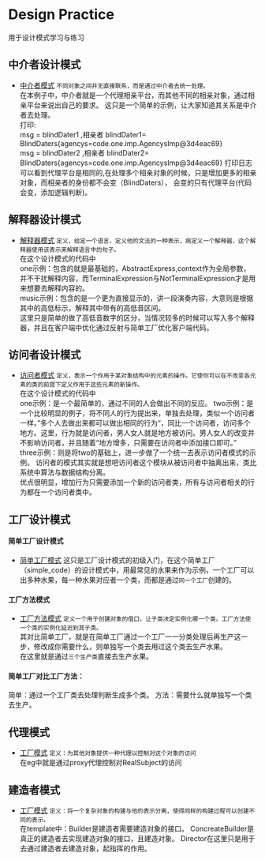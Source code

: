 # Design Practice
用于设计模式学习与练习

## 中介者设计模式
* [中介者模式](https://github.com/qizhou1994/Design-pattern/tree/master/中介者模式/code)
`不同对象之间并无直接联系，而是通过中介者去统一处理。`  
在本例子中，中介者就是一个代理相亲平台，而其他不同的相亲对象，通过相亲平台来说出自己的要求。
这只是一个简单的示例，让大家知道其关系是中介者去处理。  
打印:  
msg = blindDater1 ,相亲者 blindDater1= BlindDaters{agencys=code.one.imp.AgencysImp@3d4eac69}  
msg = blindDater2 ,相亲者 blindDater2= BlindDaters{agencys=code.one.imp.AgencysImp@3d4eac69}
打印日志可以看到代理平台是相同的,在处理多个相亲对象的时候，只是增加更多的相亲对象，而相亲者的身份都不会变（BlindDaters），
会变的只有代理平台(代码会变，添加逻辑判断)。

## 解释器设计模式
* [解释器模式](https://github.com/qizhou1994/Design-pattern/tree/master/解释器模式/code)
`定义，给定一个语言，定义他的文法的一种表示，病定义一个解释器，这个解释器使用该表示来解释语言中的句子。`  
在这个设计模式的代码中  
one示例：包含的就是最基础的，AbstractExpress,context作为全局参数，并不干扰解释内容，而TerminalExpression与NotTerminalExpression才是用来想要去解释内容的。  
music示例：包含的是一个更为直接显示的，讲一段演奏内容，大意则是根据其中的高低标示，解释其中带有的高低音区间。  
这里只是简单的做了高低音数字的区分，当情况较多的时候可以写入多个解释器，并且在客户端中优化通过反射与简单工厂优化客户端代码。 

## 访问者设计模式
* [访问者模式](https://github.com/qizhou1994/Design-pattern/tree/master/访问者模式/code)
`定义，表示一个作用于某对象结构中的元素的操作。它使你可以在不改变各元素的类的前提下定义作用于这些元素的新操作。`  
在这个设计模式的代码中  
one示例：是一个最简单的，通过不同的人会做出不同的反应。
two示例：是一个比较明显的例子，将不同人的行为提出来，单独去处理，类似一个访问者一样。”多个人去做出来都可以做出相同的行为“，同比一个访问者，访问多个地方。这里，行为就是访问者，男人女人就是地方被访问。男人女人的改变并不影响访问者，并且随着“地方增多，只需要在访问者中添加接口即可。”  
three示例：则是将two的基础上，进一步做了一个统一去表示访问者模式的示例。
访问者的模式其实就是想吧访问者这个模块从被访问者中抽离出来，类比系统中算法与数据结构分离。  
优点很明显，增加行为只需要添加一个新的访问者类，所有与访问者相关的行为都在一个访问者类中。

## 工厂设计模式
#### 简单工厂设计模式
* [简单工厂模式](https://github.com/qizhou1994/Design-pattern/tree/master/工厂模式/code/simple_code)
这只是工厂设计模式的初级入门，在这个简单工厂（simple_code）的设计模式中，用最常见的水果来作为示例，一个工厂可以出多种水果，每一种水果对应者一个类，而都是通过`同一个工厂`创建的。

#### 工厂方法模式
* [工厂方法模式](https://github.com/qizhou1994/Design-pattern/tree/master/工厂模式/code/method)
`定义一个用于创建对象的借口，让子类决定实例化哪一个类。工厂方法使一个类的实例化延迟到其子类。`  
其对比简单工厂，就是在简单工厂通过一个工厂一一分类处理后再生产这一步，修改成你需要什么，则单独写一个类去用过这个类去生产水果。  
在这里就是通过`三个生产类`直接去生产水果。

#### 简单工厂对比工厂方法：
简单：通过一个工厂类去处理判断生成多个类。
方法：需要什么就单独写一个类去生产。


## 代理模式
* [工厂模式](https://github.com/qizhou1994/Design-pattern/tree/master/代理模式/code)
`定义：为其他对象提供一种代理以控制对这个对象的访问`  
在eg中就是通过proxy代理控制对RealSubject的访问

## 建造者模式
* [工厂模式](https://github.com/qizhou1994/Design-pattern/tree/master/建造者模式/code)
`定义：将一个复杂对象的构建与他的表示分离，使得同样的构建过程可以创建不同的表示。`  
在template中：Builder是建造者需要建造对象的接口。
ConcreateBuilder是真正的建造者去实现建造对象的接口，且建造对象。
Director在这里只是用于去通过建造者去建造对象，起指挥的作用。 


